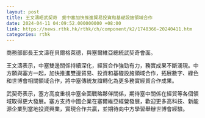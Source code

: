 ```yaml
---
layout: post
title: 王文濤晤武契奇　冀中塞加快推進貿易投資和基礎設施領域合作
date: 2024-04-11 04:09:52.000000000 +08:00
link: https://news.rthk.hk/rthk/ch/component/k2/1748366-20240411.htm
categories: rthk
---
```


商務部部長王文濤在貝爾格萊德，與塞爾維亞總統武契奇會面。

王文濤表示，中塞雙邊關係持續深化，經貿合作強勁有力，務實成果不斷湧現。中方願與塞方一起，加快推進雙邊貿易、投資和基礎設施領域合作，拓展數字、綠色和世博會相關領域合作，將中塞傳統友誼轉化為更多務實經貿合作成果。

武契奇表示，塞方高度重視中塞全面戰略夥伴關係，期待塞中關係在經貿等各個領域取得更大發展。塞方支持中國企業在塞爾維亞經營發展，歡迎更多高科技、新能源企業到當地投資興業，實現合作共贏，並期待向中方學習舉辦世博會經驗。
